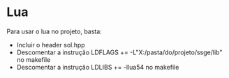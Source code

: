 # Lua

Para usar o lua no projeto, basta:
  - Incluir o header sol.hpp
  - Descomentar a instrução LDFLAGS += -L"X:/pasta/do/projeto/ssge/lib" no makefile
  - Descomentar a instrução LDLIBS += -llua54 no makefile
